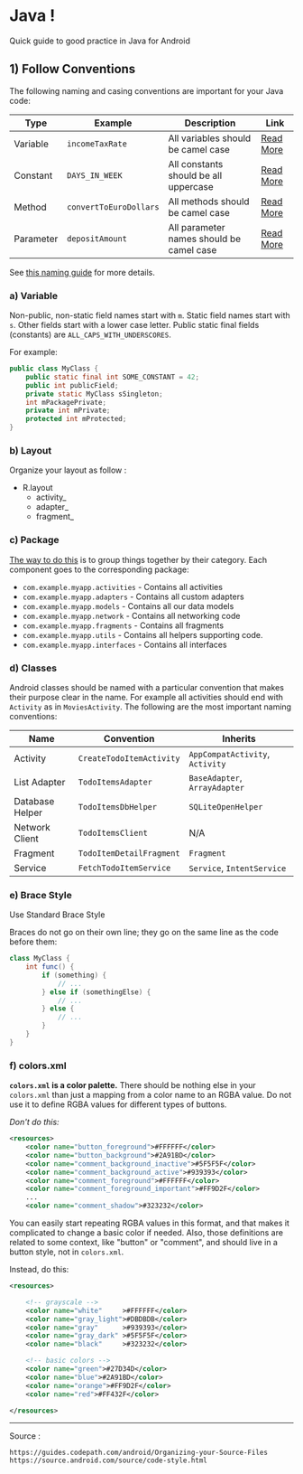 # Java !

Quick guide to good practice in Java for Android

## 1) Follow Conventions

The following naming and casing conventions are important for your Java code:

| Type        | Example                | Description                   | Link |
| ----------- | ------------           | ----------------------------- | ------
| Variable    | `incomeTaxRate`        | All variables should be camel case | [Read More](https://www.cwu.edu/~gellenbe/javastyle/variable.html) |
| Constant    | `DAYS_IN_WEEK`         | All constants should be all uppercase | [Read More](https://www.cwu.edu/~gellenbe/javastyle/constant.html) |
| Method      | `convertToEuroDollars` | All methods should be camel case | [Read More](https://www.cwu.edu/~gellenbe/javastyle/method.html) |
| Parameter   | `depositAmount`        | All parameter names should be camel case | [Read More](https://www.cwu.edu/~gellenbe/javastyle/parameter.html) |

See [this naming guide](https://www.cwu.edu/~gellenbe/javastyle/naming.html) for more details.

### a) Variable

Non-public, non-static field names start with `m`.
Static field names start with `s`.
Other fields start with a lower case letter.
Public static final fields (constants) are `ALL_CAPS_WITH_UNDERSCORES`.

For example:
```java
public class MyClass {
    public static final int SOME_CONSTANT = 42;
    public int publicField;
    private static MyClass sSingleton;
    int mPackagePrivate;
    private int mPrivate;
    protected int mProtected;
}
```

### b) Layout

Organize your layout as follow :

 - R.layout
    - activity_
    - adapter_
    - fragment_

### c) Package

[The way to do this](http://blog.smartlogic.io/2013/07/09/organizing-your-android-development-code-structure) is to group things together by their category. Each component goes to the corresponding package:

* `com.example.myapp.activities` - Contains all activities
* `com.example.myapp.adapters` - Contains all custom adapters
* `com.example.myapp.models`   - Contains all our data models
* `com.example.myapp.network` - Contains all networking code
* `com.example.myapp.fragments` - Contains all fragments
* `com.example.myapp.utils` - Contains all helpers supporting code.
* `com.example.myapp.interfaces` - Contains all interfaces

### d) Classes

Android classes should be named with a particular convention that makes their purpose clear in the name. For example all activities should end with `Activity` as in `MoviesActivity`. The following are the most important naming conventions:

| Name            | Convention                | Inherits            |
| ----------      | ------------------        | ------------        | 
| Activity        | `CreateTodoItemActivity`  | `AppCompatActivity`, `Activity` |
| List Adapter    | `TodoItemsAdapter`        | `BaseAdapter`, `ArrayAdapter`   |
| Database Helper | `TodoItemsDbHelper`       | `SQLiteOpenHelper`  |
| Network Client  | `TodoItemsClient`         | N/A                 |
| Fragment        | `TodoItemDetailFragment`  | `Fragment`          |
| Service         | `FetchTodoItemService`    | `Service`, `IntentService`  |

### e) Brace Style
Use Standard Brace Style

Braces do not go on their own line; they go on the same line as the code before them:
```java
class MyClass {
    int func() {
        if (something) {
            // ...
        } else if (somethingElse) {
            // ...
        } else {
            // ...
        }
    }
}
```
### f) colors.xml

**`colors.xml` is a color palette.** There should be nothing else in your `colors.xml` than just a mapping from a color name to an RGBA value. Do not use it to define RGBA values for different types of buttons.

*Don't do this:*
```xml
<resources>
    <color name="button_foreground">#FFFFFF</color>
    <color name="button_background">#2A91BD</color>
    <color name="comment_background_inactive">#5F5F5F</color>
    <color name="comment_background_active">#939393</color>
    <color name="comment_foreground">#FFFFFF</color>
    <color name="comment_foreground_important">#FF9D2F</color>
    ...
    <color name="comment_shadow">#323232</color>
```

You can easily start repeating RGBA values in this format, and that makes it complicated to change a basic color if needed. Also, those definitions are related to some context, like "button" or "comment", and should live in a button style, not in `colors.xml`.

Instead, do this:
```xml
<resources>

    <!-- grayscale -->
    <color name="white"     >#FFFFFF</color>
    <color name="gray_light">#DBDBDB</color>
    <color name="gray"      >#939393</color>
    <color name="gray_dark" >#5F5F5F</color>
    <color name="black"     >#323232</color>

    <!-- basic colors -->
    <color name="green">#27D34D</color>
    <color name="blue">#2A91BD</color>
    <color name="orange">#FF9D2F</color>
    <color name="red">#FF432F</color>

</resources>
```

---
Source :

```
https://guides.codepath.com/android/Organizing-your-Source-Files
https://source.android.com/source/code-style.html
```



